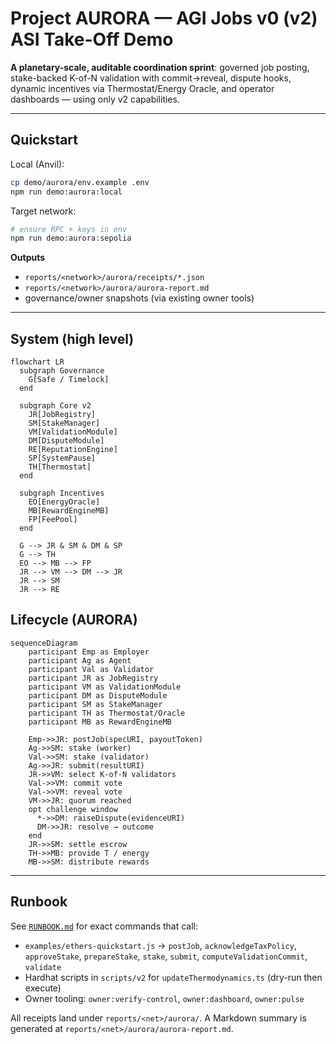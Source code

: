 # Project AURORA — AGI Jobs v0 (v2) ASI Take-Off Demo

**A planetary-scale, auditable coordination sprint**: governed job posting, stake-backed K-of-N validation with commit→reveal, dispute hooks, dynamic incentives via Thermostat/Energy Oracle, and operator dashboards — using only v2 capabilities.

---

## Quickstart

Local (Anvil):

```bash
cp demo/aurora/env.example .env
npm run demo:aurora:local
```

Target network:

```bash
# ensure RPC + keys in env
npm run demo:aurora:sepolia
```

**Outputs**

* `reports/<network>/aurora/receipts/*.json`
* `reports/<network>/aurora/aurora-report.md`
* governance/owner snapshots (via existing owner tools)

---

## System (high level)

```mermaid
flowchart LR
  subgraph Governance
    G[Safe / Timelock]
  end

  subgraph Core v2
    JR[JobRegistry]
    SM[StakeManager]
    VM[ValidationModule]
    DM[DisputeModule]
    RE[ReputationEngine]
    SP[SystemPause]
    TH[Thermostat]
  end

  subgraph Incentives
    EO[EnergyOracle]
    MB[RewardEngineMB]
    FP[FeePool]
  end

  G --> JR & SM & DM & SP
  G --> TH
  EO --> MB --> FP
  JR --> VM --> DM --> JR
  JR --> SM
  JR --> RE
```

## Lifecycle (AURORA)

```mermaid
sequenceDiagram
    participant Emp as Employer
    participant Ag as Agent
    participant Val as Validator
    participant JR as JobRegistry
    participant VM as ValidationModule
    participant DM as DisputeModule
    participant SM as StakeManager
    participant TH as Thermostat/Oracle
    participant MB as RewardEngineMB

    Emp->>JR: postJob(specURI, payoutToken)
    Ag->>SM: stake (worker)
    Val->>SM: stake (validator)
    Ag->>JR: submit(resultURI)
    JR->>VM: select K-of-N validators
    Val->>VM: commit vote
    Val->>VM: reveal vote
    VM->>JR: quorum reached
    opt challenge window
      *->>DM: raiseDispute(evidenceURI)
      DM->>JR: resolve → outcome
    end
    JR->>SM: settle escrow
    TH->>MB: provide T / energy
    MB->>SM: distribute rewards
```

---

## Runbook

See [`RUNBOOK.md`](./RUNBOOK.md) for exact commands that call:

* `examples/ethers-quickstart.js` → `postJob`, `acknowledgeTaxPolicy`, `approveStake`, `prepareStake`, `stake`, `submit`, `computeValidationCommit`, `validate`
* Hardhat scripts in `scripts/v2` for `updateThermodynamics.ts` (dry-run then execute)
* Owner tooling: `owner:verify-control`, `owner:dashboard`, `owner:pulse`

All receipts land under `reports/<net>/aurora/`. A Markdown summary is generated at `reports/<net>/aurora/aurora-report.md`.
